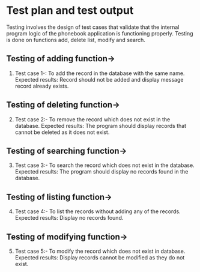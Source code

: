 # Test plan and test output

Testing involves the design of test cases that validate that the internal program logic of the phonebook application is functioning properly.
Testing is done on functions add, delete list, modify and search.

## Testing of adding function->
1)  Test case 1-: To add the record in the database with the same name.
Expected results: Record should not be added and display message record already exists.
## Testing of deleting function->
2)  Test case 2:- To remove the record which does not exist in the database.
Expected results: The program should display records that cannot be deleted as it does not exist.      
## Testing of searching function->
3)  Test case 3:- To search the record which does not exist in the database.
Expected results: The program should display no records found in the database.
## Testing of listing function->
4)  Test case 4:- To list the records without adding any of the records.
Expected results: Display no records found.
## Testing of modifying function->
5)  Test case 5:- To modify the record which does not exist in database.
Expected results: Display records cannot be modified as they do not exist. 

